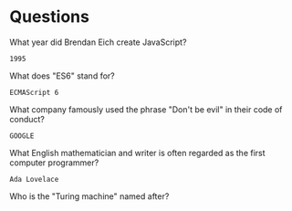 # Questions

What year did Brendan Eich create JavaScript?

```
1995
```

What does "ES6" stand for?

```
ECMAScript 6
```

What company famously used the phrase "Don't be evil" in their code of conduct?

```
GOOGLE
```

What English mathematician and writer is often regarded as the first computer programmer?

```
Ada Lovelace
```

Who is the "Turing machine" named after?

```

```
